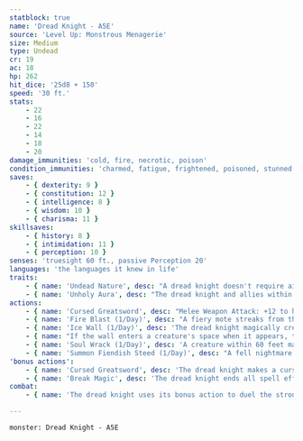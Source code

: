 ```yaml
---
statblock: true
name: 'Dread Knight - A5E'
source: 'Level Up: Monstrous Menagerie'
size: Medium
type: Undead
cr: 19
ac: 18
hp: 262
hit_dice: '25d8 + 150'
speed: '30 ft.'
stats:
    - 22
    - 16
    - 22
    - 14
    - 18
    - 20
damage_immunities: 'cold, fire, necrotic, poison'
condition_immunities: 'charmed, fatigue, frightened, poisoned, stunned'
saves:
    - { dexterity: 9 }
    - { constitution: 12 }
    - { intelligence: 8 }
    - { wisdom: 10 }
    - { charisma: 11 }
skillsaves:
    - { history: 8 }
    - { intimidation: 11 }
    - { perception: 10 }
senses: 'truesight 60 ft., passive Perception 20'
languages: 'the languages it knew in life'
traits:
    - { name: 'Undead Nature', desc: "A dread knight doesn't require air, sustenance, or sleep." }
    - { name: 'Unholy Aura', desc: "The dread knight and allies within 30 feet have advantage on saving throws against spells and other magic effects and against features that turn undead. Other creatures of the dread knight's choice within 30 feet have disadvantage on saving throws against spells and other magic effects." }
actions:
    - { name: 'Cursed Greatsword', desc: "Melee Weapon Attack: +12 to hit, reach 5 ft., one target. Hit: 13 (2d6 + 6) slashing damage plus 14 (4d6) necrotic damage, and the target's hit point maximum is reduced by an amount equal to the necrotic damage taken. This reduction lasts until the target finishes a long rest. The target dies if its hit point maximum is reduced to 0." }
    - { name: 'Fire Blast (1/Day)', desc: "A fiery mote streaks from the dread knight's finger to a point within 120 feet and blossoms into a 20-foot-radius sphere of black fire which spreads around corners. Each creature within the area makes a DC 16 Dexterity saving throw, taking 63 (18d6) fire damage on a failed saving throw or half damage on a success. This damage ignores fire resistance and treats immunity to fire damage as fire resistance." }
    - { name: 'Ice Wall (1/Day)', desc: 'The dread knight magically creates a wall of ice on a solid surface it can see within 60 feet. The wall is flat, 1 foot thick, and can be up to 50 feet long and 15 feet high. The wall lasts for 1 minute or until destroyed. Each 10-foot section has AC 12, 30 hit points, vulnerability to fire damage, and immunity to cold, necrotic, poison, and psychic damage.' }
    - { name: "If the wall enters a creature's space when it appears, the creature is pushed to one side of the wall (creature's choice)", desc: 'The creature then makes a DC 16 Dexterity saving throw, taking 49 (14d6) cold damage on a successful save or half damage on a success.' }
    - { name: 'Soul Wrack (1/Day)', desc: 'A creature within 60 feet makes a DC 16 Constitution saving throw, taking 70 (20d6) necrotic damage and falling prone on a failed save or taking half damage on a success.' }
    - { name: 'Summon Fiendish Steed (1/Day)', desc: "A fell nightmare or wyvern magically appears in an empty space within 5 feet. The steed follows the dread knight's commands and acts on its turn. It may attack on the turn on which it is summoned. It remains until the dread knight dismisses it as an action or it is killed." }
'bonus actions':
    - { name: 'Cursed Greatsword', desc: 'The dread knight makes a cursed greatsword attack.' }
    - { name: 'Break Magic', desc: 'The dread knight ends all spell effects created by a 5th-level or lower spell slot on a creature, object, or point within 30 feet.' }
combat:
    - { name: 'The dread knight uses its bonus action to duel the strongest melee combatant with its cursed greatsword, while using Fire Blast, Soul Wrack, and Wall of Ice to eliminate or cut off those who interfere', desc: 'If it is bloodied and without allies, it uses Summon Fiendish Steed and tries to escape.' }

---
```

```statblock
monster: Dread Knight - A5E
```
